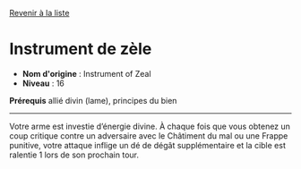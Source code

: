 [Revenir à la liste](..)

# Instrument de zèle

 * **Nom d'origine** : Instrument of Zeal
 * **Niveau** : 16


<p><strong>Prérequis</strong> allié divin (lame), principes du bien</p>
<hr>
<p>Votre arme est investie d’énergie divine. À chaque fois que vous obtenez un coup critique contre un adversaire avec le Châtiment du mal ou une Frappe punitive, votre attaque inflige un dé de dégât supplémentaire et la cible est ralentie 1 lors de son prochain tour.</p>